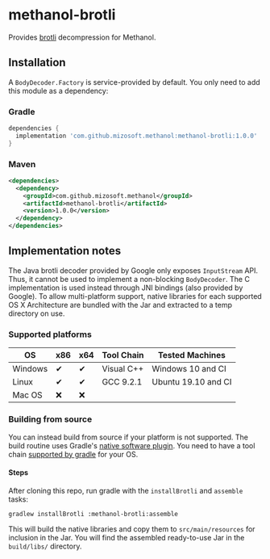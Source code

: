 # methanol-brotli

Provides [brotli][brotli_google] decompression for Methanol.

## Installation

A `BodyDecoder.Factory` is service-provided by default. You only need to add this module as a dependency:

### Gradle

```gradle
dependencies {
  implementation 'com.github.mizosoft.methanol:methanol-brotli:1.0.0'
}
```

### Maven

```xml
<dependencies>
  <dependency>
    <groupId>com.github.mizosoft.methanol</groupId>
    <artifactId>methanol-brotli</artifactId>
    <version>1.0.0</version>
  </dependency>
</dependencies>
```

## Implementation notes

The Java brotli decoder provided by Google only exposes `InputStream` API. Thus, it cannot be used
to implement a non-blocking `BodyDecoder`. The C implementation is used instead through JNI
bindings (also provided by Google). To allow multi-platform support, native libraries for each
supported OS X Architecture are bundled with the Jar and extracted to a temp directory on use.

### Supported platforms

| OS       | x86 | x64 | Tool Chain   | Tested Machines     |
|----------|-----|-----|--------------|---------------------|
| Windows  | ✔   | ✔  | Visual C++   | Windows 10 and CI   |
| Linux    | ✔   | ✔  | GCC 9.2.1    | Ubuntu 19.10 and CI |
| Mac OS   | ❌  | ❌ |              |                     |

### Building from source

You can instead build from source if your platform is not supported. The build routine uses Gradle's
[native software plugin][gradle_native_plugin]. You need to have a tool chain
[supported by gradle][gradle_supported_toolchains] for your OS.

#### Steps

After cloning this repo, run gradle with the `installBrotli` and `assemble` tasks:

`gradlew installBrotli :methanol-brotli:assemble`

This will build the native libraries and copy them to `src/main/resources` for inclusion in the Jar.
You will find the assembled ready-to-use Jar in the `build/libs/` directory.

[brotli_google]: https://github.com/google/brotli
[gradle_native_plugin]: https://docs.gradle.org/current/userguide/native_software.html
[gradle_supported_toolchains]: https://docs.gradle.org/current/userguide/native_software.html#native-binaries:tool-chain-support
